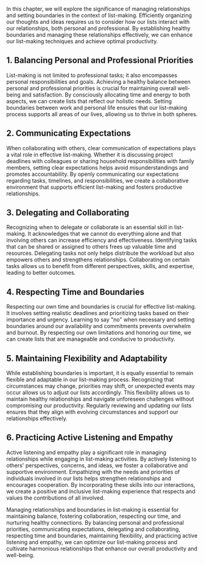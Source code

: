 
In this chapter, we will explore the significance of managing relationships and setting boundaries in the context of list-making. Efficiently organizing our thoughts and ideas requires us to consider how our lists interact with our relationships, both personal and professional. By establishing healthy boundaries and managing these relationships effectively, we can enhance our list-making techniques and achieve optimal productivity.

**1. Balancing Personal and Professional Priorities**
-----------------------------------------------------

List-making is not limited to professional tasks; it also encompasses personal responsibilities and goals. Achieving a healthy balance between personal and professional priorities is crucial for maintaining overall well-being and satisfaction. By consciously allocating time and energy to both aspects, we can create lists that reflect our holistic needs. Setting boundaries between work and personal life ensures that our list-making process supports all areas of our lives, allowing us to thrive in both spheres.

**2. Communicating Expectations**
---------------------------------

When collaborating with others, clear communication of expectations plays a vital role in effective list-making. Whether it is discussing project deadlines with colleagues or sharing household responsibilities with family members, setting clear expectations helps avoid misunderstandings and promotes accountability. By openly communicating our expectations regarding tasks, timelines, and responsibilities, we create a collaborative environment that supports efficient list-making and fosters productive relationships.

**3. Delegating and Collaborating**
-----------------------------------

Recognizing when to delegate or collaborate is an essential skill in list-making. It acknowledges that we cannot do everything alone and that involving others can increase efficiency and effectiveness. Identifying tasks that can be shared or assigned to others frees up valuable time and resources. Delegating tasks not only helps distribute the workload but also empowers others and strengthens relationships. Collaborating on certain tasks allows us to benefit from different perspectives, skills, and expertise, leading to better outcomes.

**4. Respecting Time and Boundaries**
-------------------------------------

Respecting our own time and boundaries is crucial for effective list-making. It involves setting realistic deadlines and prioritizing tasks based on their importance and urgency. Learning to say "no" when necessary and setting boundaries around our availability and commitments prevents overwhelm and burnout. By respecting our own limitations and honoring our time, we can create lists that are manageable and conducive to productivity.

**5. Maintaining Flexibility and Adaptability**
-----------------------------------------------

While establishing boundaries is important, it is equally essential to remain flexible and adaptable in our list-making process. Recognizing that circumstances may change, priorities may shift, or unexpected events may occur allows us to adjust our lists accordingly. This flexibility allows us to maintain healthy relationships and navigate unforeseen challenges without compromising our productivity. Regularly reviewing and updating our lists ensures that they align with evolving circumstances and support our relationships effectively.

**6. Practicing Active Listening and Empathy**
----------------------------------------------

Active listening and empathy play a significant role in managing relationships while engaging in list-making activities. By actively listening to others' perspectives, concerns, and ideas, we foster a collaborative and supportive environment. Empathizing with the needs and priorities of individuals involved in our lists helps strengthen relationships and encourages cooperation. By incorporating these skills into our interactions, we create a positive and inclusive list-making experience that respects and values the contributions of all involved.

Managing relationships and boundaries in list-making is essential for maintaining balance, fostering collaboration, respecting our time, and nurturing healthy connections. By balancing personal and professional priorities, communicating expectations, delegating and collaborating, respecting time and boundaries, maintaining flexibility, and practicing active listening and empathy, we can optimize our list-making process and cultivate harmonious relationships that enhance our overall productivity and well-being.
